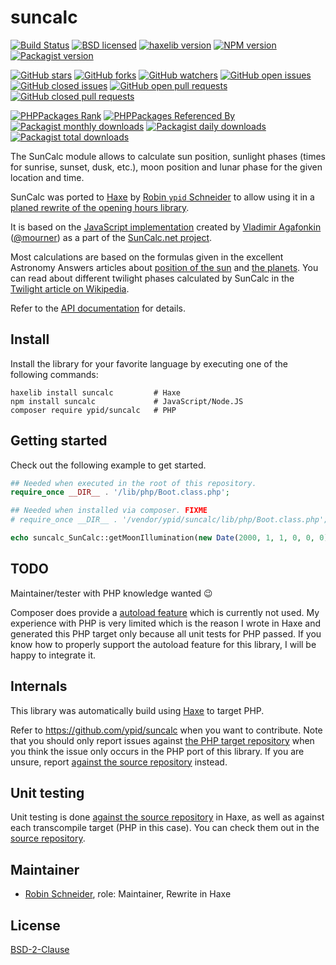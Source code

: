 # suncalc

<!-- This file was generated by https://github.com/ypid/suncalc/blob/master/scripts/template. Do not edit this file directly but
     instead have a look at: ./metainfo.json, ./templates/ports_README.md.j2 at https://github.com/ypid/suncalc. -->

[![Build Status](https://travis-ci.org/ypid/suncalc.svg?branch=master)](https://travis-ci.org/ypid/suncalc)
[![BSD licensed](https://img.shields.io/badge/license-BSD-blue.svg)](https://tldrlegal.com/license/bsd-2-clause-license-%28freebsd%29)
[![haxelib version](https://img.shields.io/badge/Haxe-v1.7.0-blue.svg)](http://lib.haxe.org/p/suncalc)
[![NPM version](https://img.shields.io/npm/v/suncalc.svg)](https://www.npmjs.org/package/suncalc)
[![Packagist version](https://img.shields.io/packagist/v/ypid/suncalc.svg)](https://packagist.org/packages/ypid/suncalc)

[![GitHub stars](https://img.shields.io/github/stars/ypid/suncalc-php.svg?style=social&label=Star&maxAge=2592000)](https://github.com/ypid/suncalc-php/stargazers)
[![GitHub forks](https://img.shields.io/github/forks/ypid/suncalc-php.svg?style=social&label=Fork&maxAge=2592000)](https://github.com/ypid/suncalc-php/network)
[![GitHub watchers](https://img.shields.io/github/watchers/ypid/suncalc-php.svg?style=social&label=Watch&maxAge=2592000)](https://github.com/ypid/suncalc-php/watchers)
[![GitHub open issues](https://img.shields.io/github/issues-raw/ypid/suncalc-php.svg?&maxAge=2592000)](https://github.com/ypid/suncalc-php/issues)
[![GitHub closed issues](https://img.shields.io/github/issues-closed-raw/ypid/suncalc-php.svg?maxAge=2592000)](https://github.com/ypid/suncalc-php/issues?q=is%3Aissue+is%3Aclosed)
[![GitHub open pull requests](https://img.shields.io/github/issues-pr-raw/ypid/suncalc-php.svg?&maxAge=2592000)](https://github.com/ypid/suncalc-php/pulls)
[![GitHub closed pull requests](https://img.shields.io/github/issues-pr-closed-raw/ypid/suncalc-php.svg?&maxAge=2592000)](https://github.com/ypid/suncalc-php/pulls?q=is%3Apr+is%3Aclosed)

[![PHPPackages Rank](https://phppackages.org/p/ypid/suncalc/badge/rank.svg)](http://phppackages.org/p/ypid/suncalc)
[![PHPPackages Referenced By](https://phppackages.org/p/ypid/suncalc/badge/referenced-by.svg)](http://phppackages.org/p/ypid/suncalc)
[![Packagist monthly downloads](https://img.shields.io/packagist/dm/ypid/suncalc.svg)](https://packagist.org/packages/ypid/suncalc)
[![Packagist daily downloads](https://img.shields.io/packagist/dd/ypid/suncalc.svg)](https://packagist.org/packages/ypid/suncalc)
[![Packagist total downloads](https://img.shields.io/packagist/dt/ypid/suncalc.svg)](https://packagist.org/packages/ypid/suncalc)


The SunCalc module allows to calculate sun position,
sunlight phases (times for sunrise, sunset, dusk, etc.),
moon position and lunar phase for the given location and time.

SunCalc was ported to [Haxe](https://en.wikipedia.org/wiki/Haxe) by [Robin `ypid` Schneider](https://github.com/ypid) to allow using it in a [planed rewrite of the opening hours library](https://github.com/opening-hours/opening_hours.js/issues/136).

It is based on the [JavaScript implementation](https://github.com/mourner/suncalc)
created by [Vladimir Agafonkin](http://agafonkin.com/en) ([@mourner](https://github.com/mourner))
as a part of the [SunCalc.net project](http://suncalc.net).

Most calculations are based on the formulas given in the excellent Astronomy Answers articles
about [position of the sun](http://aa.quae.nl/en/reken/zonpositie.html)
and [the planets](http://aa.quae.nl/en/reken/hemelpositie.html).
You can read about different twilight phases calculated by SunCalc
in the [Twilight article on Wikipedia](https://en.wikipedia.org/wiki/Twilight).

Refer to the [API documentation](https://ypid.github.io/suncalc/suncalc/SunCalc.html) for details.

## Install

Install the library for your favorite language by executing one of the following commands:

```Shell
haxelib install suncalc         # Haxe
npm install suncalc             # JavaScript/Node.JS
composer require ypid/suncalc   # PHP
```


## Getting started

Check out the following example to get started.

```php
## Needed when executed in the root of this repository.
require_once __DIR__ . '/lib/php/Boot.class.php';

## Needed when installed via composer. FIXME
# require_once __DIR__ . '/vendor/ypid/suncalc/lib/php/Boot.class.php';

echo suncalc_SunCalc::getMoonIllumination(new Date(2000, 1, 1, 0, 0, 0));
```

## TODO

Maintainer/tester with PHP knowledge wanted :wink:

Composer does provide a [autoload feature](https://getcomposer.org/doc/04-schema.md#autoload) which is currently not used.
My experience with PHP is very limited which is the reason I wrote in Haxe and
generated this PHP target only because all unit tests for PHP passed. If you
know how to properly support the autoload feature for this library, I will be
happy to integrate it.


## Internals
This library was automatically build using [Haxe](http://haxe.org/) to target PHP.

Refer to https://github.com/ypid/suncalc when you want to contribute. Note that you should only report issues against [the PHP target repository](https://github.com/ypid/suncalc-php) when you think the issue only occurs in the PHP port of this library. If you are unsure, report [against the source repository](https://github.com/ypid/suncalc) instead.

## Unit testing

Unit testing is done [against the source repository](https://github.com/ypid/suncalc) in Haxe,
as well as against each transcompile target (PHP in this
case). You can check them out in the [source repository](https://github.com/ypid/suncalc).

## Maintainer

* [Robin Schneider](http://ypid.de/), role: Maintainer, Rewrite in Haxe



## License

[BSD-2-Clause](https://tldrlegal.com/license/bsd-2-clause-license-%28freebsd%29)
